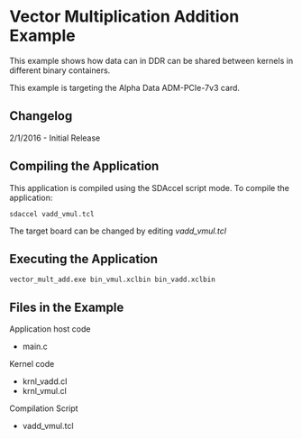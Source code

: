 Vector Multiplication Addition Example
===============================

This example shows how data can in DDR can be shared between kernels in
different binary containers.

This example is targeting the Alpha Data ADM-PCIe-7v3 card.

Changelog
----------
2/1/2016 - Initial Release

Compiling the Application
---------------------------
This application is compiled using the SDAccel script mode.
To compile the application:

```
sdaccel vadd_vmul.tcl
```
The target board can be changed by editing *vadd_vmul.tcl*

Executing the Application
---------------------------
```
vector_mult_add.exe bin_vmul.xclbin bin_vadd.xclbin
```

Files in the Example
---------------------
Application host code
- main.c

Kernel code
- krnl_vadd.cl
- krnl_vmul.cl

Compilation Script
- vadd_vmul.tcl
